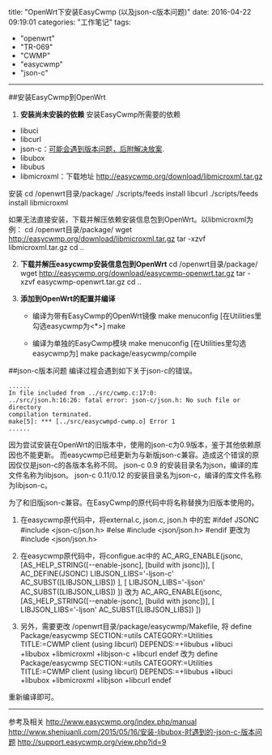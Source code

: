 title: "OpenWrt下安装EasyCwmp (以及json-c版本问题)"
date: 2016-04-22 09:19:01
categories: "工作笔记"
tags:
- "openwrt"
- "TR-069"
- "CWMP"
- "easycwmp"
- "json-c"
---

##安装EasyCwmp到OpenWrt
1. **安装尚未安装的依赖**
  安装EasyCwmp所需要的依赖
  + libuci
  + libcurl
  + json-c：[可能会遇到版本问题，后附解决放案](#json-c版本问题).
  + libubox
  + libubus
  + libmicroxml：下载地址 http://easycwmp.org/download/libmicroxml.tar.gz
<!--more-->

  安装
		cd /openwrt目录/package/
		./scripts/feeds install libcurl
		./scripts/feeds install libmicroxml

  如果无法直接安装，下载并解压依赖安装信息包到OpenWrt。以libmicroxml为例：
		cd /openwrt目录/package/
		wget http://easycwmp.org/download/libmicroxml.tar.gz
		tar -xzvf libmicroxml.tar.gz
		cd ..

2. **下载并解压easycwmp安装信息包到OpenWrt**
		cd /openwrt目录/package/
		wget http://easycwmp.org/download/easycwmp-openwrt.tar.gz
		tar -xzvf easycwmp-openwrt.tar.gz
		cd ..

3. **添加到OpenWrt的配置并编译**
	- 编译为带有EasyCwmp的OpenWrt镜像
			make menuconfig
			[在Utilities里勾选easycwmp为<*>]
			make

	- 编译为单独的EasyCwmp模块
			make menuconfig
			[在Utilities里勾选easycwmp为<M>]
			make package/easycwmp/compile
	

##json-c版本问题
编译过程会遇到如下关于json-c的错误。

	......
	In file included from ../src/cwmp.c:17:0:
	../src/json.h:16:26: fatal error: json-c/json.h: No such file or directory
	compilation terminated.
	make[5]: *** [../src/easycwmpd-cwmp.o] Error 1
	......

因为尝试安装在OpenWrt的旧版本中，使用的json-c为0.9版本，鉴于其他依赖原因也不能更新。
而easycwmp已经更新为与新版json-c兼容。造成这个错误的原因仅仅是json-c的各版本名称不同。
json-c 0.9 的安装目录名为json，编译的库文件名称为libjson。
json-c 0.11/0.12 的安装目录名为json-c，编译的库文件名称为libjson-c。

为了和旧版json-c兼容。在EasyCwmp的原代码中将名称替换为旧版本使用的。
1. 在easycwmp原代码中，将external.c, json.c, json.h 中的宏
		#ifdef JSONC
		 #include <json-c/json.h>
		#else
		 #include <json/json.h>
		#endif
	更改为
		#include <json/json.h>

2. 在easycwmp原代码中，将configue.ac中的
		AC_ARG_ENABLE(jsonc, [AS_HELP_STRING([--enable-jsonc], [build with jsonc])], [
		 AC_DEFINE(JSONC)
		 LIBJSON_LIBS='-ljson-c'
		 AC_SUBST([LIBJSON_LIBS])
		], [
		 LIBJSON_LIBS='-ljson'
		 AC_SUBST([LIBJSON_LIBS])
		])
  改为
		AC_ARG_ENABLE(jsonc, [AS_HELP_STRING([--enable-jsonc], [build with jsonc])], [
		 LIBJSON_LIBS='-ljson'
		 AC_SUBST([LIBJSON_LIBS])
		])

3. 另外，需要更改 /openwrt目录/package/easycwmp/Makefile, 将
		define Package/easycwmp
			SECTION:=utils
			CATEGORY:=Utilities
			TITLE:=CWMP client (using libcurl)
			DEPENDS:=+libubus +libuci +libubox +libmicroxml +libjson-c +libcurl
		endef
  改为
		define Package/easycwmp
			SECTION:=utils
			CATEGORY:=Utilities
			TITLE:=CWMP client (using libcurl)
			DEPENDS:=+libubus +libuci +libubox +libmicroxml +libjson +libcurl
		endef

重新编译即可。

---
参考及相关
http://www.easycwmp.org/index.php/manual
http://www.shenjuanli.com/2015/05/16/安装-libubox-时遇到的-json-c-版本问题
http://support.easycwmp.org/view.php?id=9

